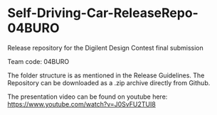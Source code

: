 # Self-Driving-Car-ReleaseRepo-04BURO
Release repository for the Digilent Design Contest final submission

Team code: 04BURO

The folder structure is as mentioned in the Release Guidelines. The Repository can be downloaded as a .zip archive directly from Github.

The presentation video can be found on youtube here:
https://www.youtube.com/watch?v=J0SvFU2TUI8
